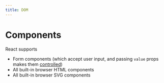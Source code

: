 ```yaml
---
title: DOM
---
```

# Components

React supports 
- Form components (which accept user input, and passing `value` props makes them [controlled](https://react.dev/reference/react-dom/components/input#controlling-an-input-with-a-state-variable))
- All built-in browser HTML components
- All built-in browser SVG components







